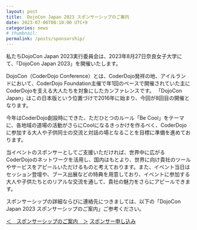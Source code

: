 ```yaml
---
layout: post
title:  DojoCon Japan 2023 スポンサーシップのご案内
date: 2023-07-06T08:10:00 UTC+9
categories: news
# thumbnail: 
permalink: /posts/sponsorship/
---
```

私たちDojoCon Japan 2023実行委員会は、2023年8月27日奈良女子大学にて、「DojoCon Japan 2023」を開催いたします。

DojoCon（CoderDojo Conference）とは、CoderDojo発祥の地、アイルランドにおいて、CoderDojo Foundation主催で年1回のペースで開催されていた主にCoderDojoを支える大人たちを対象にしたカンファレンスです。
「DojoCon Japan」はこの日本版という位置づけで2016年に始まり、今回が8回目の開催となります。

今年はCoderDojo創設時にできた、ただひとつのルール「Be Cool」をテーマに、各地域の道場の活動がさらにCoolになるきっかけを作るべく、CoderDojoに参加する大人や子供同士の交流と対話の場となることを目標に準備を進めております。

当イベントのスポンサーとしてご支援いただければ、世界中に広がるCoderDojoのネットワークを活用し、国内はもとより、世界に向け貴社のツールやサービスをアピールいただけるものと考えております。また、イベント当日はセッション登壇や、ブース出展などの特典を用意しており、イベントに参加する大人や子供たちとのリアルな交流を通して、貴社の魅力をさらにアピールできます。

スポンサーシップの詳細ならびに連絡先につきましては、以下の「DojoCon Japan 2023 スポンサーシップのご案内」ご参考ください。

<div class='entry'>
    <a href='https://drive.google.com/file/d/1yYo67O6y0H6ijJgmfZ9Rido4Hc_IB2nG/view' class='condition' target="_blank">＜　スポンサーシップのご案内　＞</a>
    <a href='https://forms.gle/XLCdWjRDSrLuvcRK7' class="button" style='margin-top:1em;' target='_blank'>スポンサー申し込み</a>
</div>
